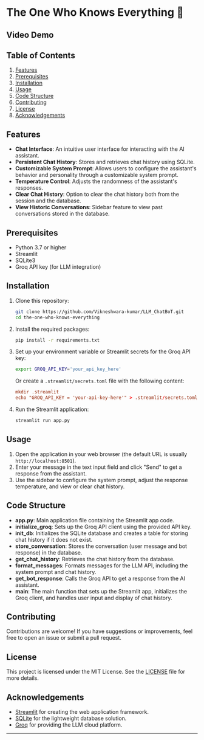 
# The One Who Knows Everything 🤖

## Video Demo

## Table of Contents
1. [Features](#features)
2. [Prerequisites](#prerequisites)
3. [Installation](#installation)
4. [Usage](#usage)
5. [Code Structure](#code-structure)
6. [Contributing](#contributing)
7. [License](#license)
8. [Acknowledgements](#acknowledgements)

## Features

- **Chat Interface**: An intuitive user interface for interacting with the AI assistant.
- **Persistent Chat History**: Stores and retrieves chat history using SQLite.
- **Customizable System Prompt**: Allows users to configure the assistant's behavior and personality through a customizable system prompt.
- **Temperature Control**: Adjusts the randomness of the assistant's responses.
- **Clear Chat History**: Option to clear the chat history both from the session and the database.
- **View Historic Conversations**: Sidebar feature to view past conversations stored in the database.

## Prerequisites

- Python 3.7 or higher
- Streamlit
- SQLite3
- Groq API key (for LLM integration)

## Installation

1. Clone this repository:

   ```bash
   git clone https://github.com/Vikneshwara-kumar/LLM_ChatBoT.git
   cd the-one-who-knows-everything
   ```

2. Install the required packages:

   ```bash
   pip install -r requirements.txt
   ```

3. Set up your environment variable or Streamlit secrets for the Groq API key:

   ```bash
   export GROQ_API_KEY='your_api_key_here'
   ```

   Or create a `.streamlit/secrets.toml` file with the following content:

   ```toml
   mkdir .streamlit
   echo "GROQ_API_KEY = 'your-api-key-here'" > .streamlit/secrets.toml
   ```

4. Run the Streamlit application:

   ```bash
   streamlit run app.py
   ```

## Usage

1. Open the application in your web browser (the default URL is usually `http://localhost:8501`).
2. Enter your message in the text input field and click "Send" to get a response from the assistant.
3. Use the sidebar to configure the system prompt, adjust the response temperature, and view or clear chat history.

## Code Structure

- **app.py**: Main application file containing the Streamlit app code.
- **initialize_groq**: Sets up the Groq API client using the provided API key.
- **init_db**: Initializes the SQLite database and creates a table for storing chat history if it does not exist.
- **store_conversation**: Stores the conversation (user message and bot response) in the database.
- **get_chat_history**: Retrieves the chat history from the database.
- **format_messages**: Formats messages for the LLM API, including the system prompt and chat history.
- **get_bot_response**: Calls the Groq API to get a response from the AI assistant.
- **main**: The main function that sets up the Streamlit app, initializes the Groq client, and handles user input and display of chat history.

## Contributing

Contributions are welcome! If you have suggestions or improvements, feel free to open an issue or submit a pull request.

## License

This project is licensed under the MIT License. See the [LICENSE](LICENSE) file for more details.

## Acknowledgements

- [Streamlit](https://streamlit.io/) for creating the web application framework.
- [SQLite](https://www.sqlite.org/) for the lightweight database solution.
- [Groq](https://groq.com/) for providing the LLM cloud platform.

---
